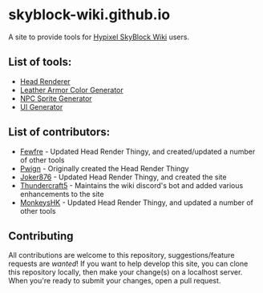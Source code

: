 # skyblock-wiki.github.io
A site to provide tools for [Hypixel SkyBlock Wiki](https://hypixel-skyblock.fandom.com/) users.

## List of tools:
- [Head Renderer](https://skyblock-wiki.github.io/tools/head-render/)
- [Leather Armor Color Generator](https://skyblock-wiki.github.io/tools/leather-armor/)
- [NPC Sprite Generator](https://jsfiddle.net/Fewfre/sg5bqo2j/)
- [UI Generator](https://jsfiddle.net/MonkeysHK/nb2csh1a/)

## List of contributors:
- [Fewfre](https://hypixel-skyblock.fandom.com/wiki/User:Fewfre) - Updated Head Render Thingy, and created/updated a number of other tools
- [Pwign](https://hypixel-skyblock.fandom.com/wiki/User:Pwign) - Originally created the Head Render Thingy
- [Joker876](https://hypixel-skyblock.fandom.com/wiki/User:Joker876) - Updated Head Render Thingy, and created the site
- [Thundercraft5](https://hypixel-skyblock.fandom.com/wiki/User:Thundercraft5) - Maintains the wiki discord's bot and added various enhancements to the site
- [MonkeysHK](https://hypixel-skyblock.fandom.com/wiki/User:MonkeysHK) - Updated Head Render Thingy, and updated a number of other tools

## Contributing
All contributions are welcome to this repository, suggestions/feature requests are *wanted*! 
If you want to help develop this site, you can clone this repository locally, then make your change(s) on a localhost server. When you're ready to submit your changes, open a pull request.
